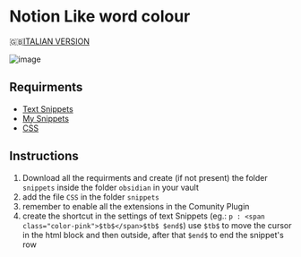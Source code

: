 # Notion Like word colour
🇬🇧[ITALIAN VERSION](https://github.com/gorlix/Obsidian-Color/blob/main/README.md)

![image](https://github.com/gorlix/Obsidian-Color/assets/39005603/5b5101a0-d8b9-4aff-8657-de94744c8d02)

## Requirments
- [Text Snippets](https://github.com/ArianaKhit/text-snippets-obsidian)
- [My Snippets](https://github.com/chetachiezikeuzor/MySnippets-Plugin)
- [CSS](https://github.com/gorlix/Obsidian-Color/blob/main/Text-Color.css)

## Instructions
1. Download all the requirments and create (if not present) the folder `snippets` inside the folder `obsidian` in your vault
2. add the file `CSS` in the folder `snippets`
3. remember to enable all the extensions in the Comunity Plugin
4. create the shortcut in the settings of text Snippets (eg.: `p : <span class="color-pink">$tb$</span>$tb$ $end$`)
   use `$tb$` to move the cursor in the html block and then outside, after that `$end$` to end the snippet's row 
